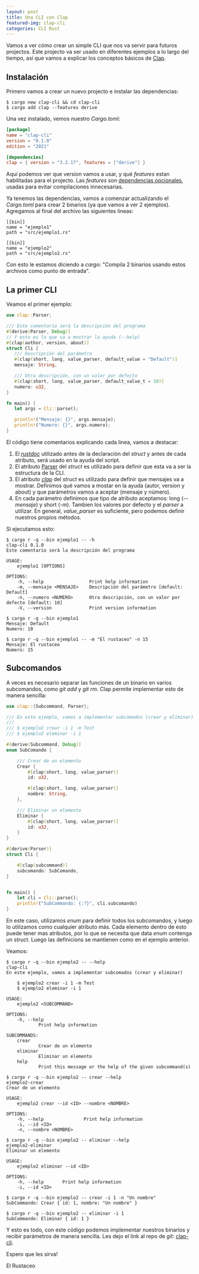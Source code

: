 ```yaml
---
layout: post
title: Una CLI con Clap
featured-img: clap-cli
categories: CLI Rust
---
```


Vamos a ver cómo crear un simple CLI que nos va servir para futuros projectos. Este projecto va ser usado en diferentes ejemplos a lo largo del tiempo, así que vamos a explicar los conceptos básicos de [Clap](https://docs.rs/clap/latest/clap/).

## Instalación

Primero vamos a crear un nuevo projecto e instalar las dependencias:
``` console
$ cargo new clap-cli && cd clap-cli
$ cargo add clap --features derive
```

Una vez instalado, vemos nuestro _Cargo.toml_:

``` toml
[package]
name = "clap-cli"
version = "0.1.0"
edition = "2021"

[dependencies]
clap = { version = "3.2.17", features = ["derive"] }
```

Aquí podemos ver que version vamos a usar, y qué _features_ estan habilitadas para el projecto. Las _features_ son [dependencias opcionales](https://doc.rust-lang.org/cargo/reference/features.html#optional-dependencies), usadas para evitar compilaciones innecesarias. 

Ya tenemos las dependencias, vamos a comenzar actualizando el _Cargo.toml_ para crear 2 binarios (ya que vamos a ver 2 ejemplos). Agregamos al final del archivo las siguientes lineas:

```
[[bin]]
name = "ejemplo1"
path = "src/ejemplo1.rs"

[[bin]]
name = "ejemplo2"
path = "src/ejemplo2.rs"
```

Con esto le estamos diciendo a _cargo_: "Compila 2 binarios usando estos archivos como punto de entrada".

## La primer CLI

Veamos el primer ejemplo:


```rust
use clap::Parser;

/// Este comentario será la descripción del programa
#[derive(Parser, Debug)]
// Y esto es lo que va a mostrar la ayuda (--help)
#[clap(author, version, about)]
struct Cli {
   /// Descripción del parámetro
   #[clap(short, long, value_parser, default_value = "Default")]
   mensaje: String,

   /// Otra descripción, con un valor por defecto
   #[clap(short, long, value_parser, default_value_t = 10)]
   numero: u32,
}

fn main() {
   let args = Cli::parse();

   println!("Mensaje: {}", args.mensaje);
   println!("Numero: {}", args.numero);
}
```

El código tiene comentarios explicando cada linea, vamos a destacar:
1. El [_rustdoc_](https://doc.rust-lang.org/rustdoc/what-is-rustdoc.html) utilizado antes de la declaración del _struct_ y antes de cada atributo, será usado en la ayuda del script. 
2. El atributo [Parser](https://docs.rs/clap/latest/clap/trait.Parser.html) del _struct_ es utilizado para definir que esta va a ser la estructura de la CLI.
3. El atributo [_clap_](https://doc.rust-lang.org/rust-by-example/trait/derive.html) del _struct_ es utilizado para definir que mensajes va a mostrar. Definimos qué vamos a mostar en la ayuda (autor, version y about) y que parámetros vamos a aceptar (mensaje y número).
4. En cada parámetro definimos que tipo de atributo aceptamos: long (_--mensaje_) y short (_-m_). Tambien los valores por defecto y el _parser_ a utilizar. En general, _value_parser_ es suficiente, pero podemos definir nuestros propios métodos.

Si ejecutamos esto:
```console
$ cargo r -q --bin ejemplo1 -- -h
clap-cli 0.1.0
Este comentario será la descripción del programa

USAGE:
    ejemplo1 [OPTIONS]

OPTIONS:
    -h, --help                 Print help information
    -m, --mensaje <MENSAJE>    Descripción del parámetro [default: Default]
    -n, --numero <NUMERO>      Otra descripción, con un valor por defecto [default: 10]
    -V, --version              Print version information

$ cargo r -q --bin ejemplo1
Mensaje: Default
Numero: 10

$ cargo r -q --bin ejemplo1 -- -m "El rustaceo" -n 15
Mensaje: El rustaceo
Numero: 15
```


## Subcomandos

A veces es necesario separar las funciones de un binario en varios subcomandos, como _git add_ y _git rm_. Clap permite implementar esto de manera sencilla:

```rust
use clap::{Subcommand, Parser};

/// En este ejemplo, vamos a implementar subcomados (crear y eliminar)
/// 
/// $ ejemplo2 crear -i 1 -m Test
/// $ ejemplo2 eleminar -i 1

#[derive(Subcommand, Debug)]
enum SubComando {

    /// Crear de un elemento
    Crear {
        #[clap(short, long, value_parser)]
        id: u32,

        #[clap(short, long, value_parser)]
        nombre: String,
    },

    /// Eliminar un elemento
    Eliminar {
        #[clap(short, long, value_parser)]
        id: u32,
    }
}

#[derive(Parser)]
struct Cli {

    #[clap(subcommand)]
    subcomando: SubComando,
}


fn main() {
    let cli = Cli::parse();
    println!("SubCommando: {:?}", cli.subcomando)
}
```

En este caso, utilizamos _enum_ para definir todos los subcomandos, y luego lo utilizamos como cualquier atributo más. Cada elemento dentro de esto puede tener mas atributos, por lo que se necesita que data _enum_ contenga un struct. Luego las definicions se mantienen como en el ejemplo anterior.

Veamos:

``` console
$ cargo r -q --bin ejemplo2 -- --help
clap-cli
En este ejemplo, vamos a implementar subcomados (crear y eliminar)

    $ ejemplo2 crear -i 1 -m Test 
    $ ejemplo2 eleminar -i 1

USAGE:
    ejemplo2 <SUBCOMMAND>

OPTIONS:
    -h, --help
            Print help information

SUBCOMMANDS:
    crear
            Crear de un elemento
    eliminar
            Eliminar un elemento
    help
            Print this message or the help of the given subcommand(s)

$ cargo r -q --bin ejemplo2 -- crear --help
ejemplo2-crear
Crear de un elemento

USAGE:
    ejemplo2 crear --id <ID> --nombre <NOMBRE>

OPTIONS:
    -h, --help               Print help information
    -i, --id <ID>
    -n, --nombre <NOMBRE>

$ cargo r -q --bin ejemplo2 -- eliminar --help
ejemplo2-eliminar
Eliminar un elemento

USAGE:
    ejemplo2 eliminar --id <ID>

OPTIONS:
    -h, --help       Print help information
    -i, --id <ID>

$ cargo r -q --bin ejemplo2 -- crear -i 1 -n "Un nombre"
SubCommando: Crear { id: 1, nombre: "Un nombre" }

$ cargo r -q --bin ejemplo2 -- eliminar -i 1
SubCommando: Eliminar { id: 1 }
```

Y esto es todo, con este código podemos implementar nuestros binarios y recibir parámetros de manera sencilla.
Les dejo el link al repo de _git_: [clap-cli](https://github.com/elrustaceo/Code/tree/main/01-Clap/clap-cli).

Espero que les sirva!


El Rustaceo